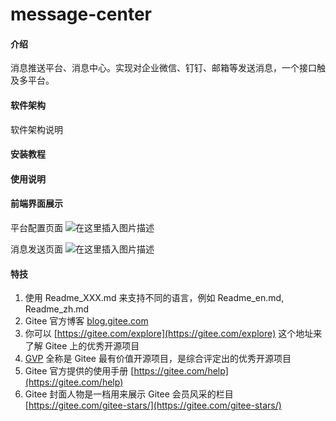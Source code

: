 # message-center

#### 介绍
消息推送平台、消息中心。实现对企业微信、钉钉、邮箱等发送消息，一个接口触及多平台。


#### 软件架构
软件架构说明


#### 安装教程



#### 使用说明



#### 前端界面展示

平台配置页面
![在这里插入图片描述](https://img-blog.csdnimg.cn/8d9f854eb37c486cbb48484aacba27ff.png)


消息发送页面
![在这里插入图片描述](https://img-blog.csdnimg.cn/a6d1a9c578514c24a4406be2eb125e23.png)


#### 特技

1.  使用 Readme\_XXX.md 来支持不同的语言，例如 Readme\_en.md, Readme\_zh.md
2.  Gitee 官方博客 [blog.gitee.com](https://blog.gitee.com)
3.  你可以 [https://gitee.com/explore](https://gitee.com/explore) 这个地址来了解 Gitee 上的优秀开源项目
4.  [GVP](https://gitee.com/gvp) 全称是 Gitee 最有价值开源项目，是综合评定出的优秀开源项目
5.  Gitee 官方提供的使用手册 [https://gitee.com/help](https://gitee.com/help)
6.  Gitee 封面人物是一档用来展示 Gitee 会员风采的栏目 [https://gitee.com/gitee-stars/](https://gitee.com/gitee-stars/)
